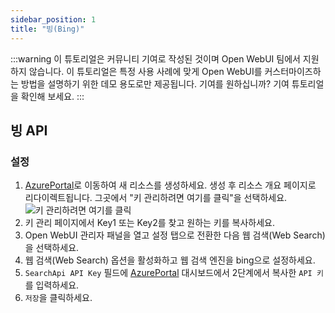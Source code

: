 ```yaml
---
sidebar_position: 1
title: "빙(Bing)"
---
```


:::warning
이 튜토리얼은 커뮤니티 기여로 작성된 것이며 Open WebUI 팀에서 지원하지 않습니다. 이 튜토리얼은 특정 사용 사례에 맞게 Open WebUI를 커스터마이즈하는 방법을 설명하기 위한 데모 용도로만 제공됩니다. 기여를 원하십니까? 기여 튜토리얼을 확인해 보세요.
:::

## 빙 API

### 설정

1. [AzurePortal](https://portal.azure.com/#create/Microsoft.BingSearch)로 이동하여 새 리소스를 생성하세요. 생성 후 리소스 개요 페이지로 리다이렉트됩니다. 그곳에서 "키 관리하려면 여기를 클릭"을 선택하세요. ![키 관리하려면 여기를 클릭](https://github.com/user-attachments/assets/dd2a3c67-d6a7-4198-ba54-67a3c8acff6d)
2. 키 관리 페이지에서 Key1 또는 Key2를 찾고 원하는 키를 복사하세요.
3. Open WebUI 관리자 패널을 열고 설정 탭으로 전환한 다음 웹 검색(Web Search)을 선택하세요.
4. 웹 검색(Web Search) 옵션을 활성화하고 웹 검색 엔진을 bing으로 설정하세요.
5. `SearchApi API Key` 필드에 [AzurePortal](https://portal.azure.com/#create/Microsoft.BingSearch) 대시보드에서 2단계에서 복사한 `API 키`를 입력하세요.
6. `저장`을 클릭하세요.

